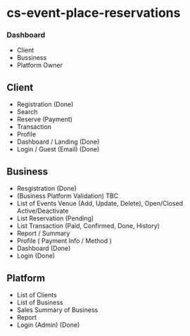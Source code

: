 # cs-event-place-reservations


### Dashboard
- Client
- Bussiness
- Platform Owner

## Client
 - Registration (Done)
 - Search
 - Reserve (Payment)
 - Transaction
 - Profile
 - Dashboard / Landing (Done)
 - Login / Guest (Email) (Done)
 
 ## Business
 - Resgistration (Done)
  -  (Business Platform Validation) TBC
 - List of Events Venue (Add, Update, Delete), Open/Closed Active/Deactivate
 - List Reservation (Pending)
 - List Transaction (Paid, Confirmed, Done, History)
 - Report / Summary
 - Profile ( Payment Info / Method )
 - Dashboard (Done)
 - Login (Done)
 
 ## Platform
 - List of Clients
 - List of Business
 - Sales Summary of Business
 - Report
 - Login (Admin) (Done)
